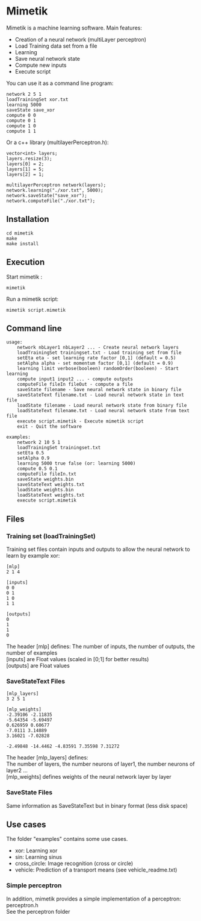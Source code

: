 # Mimetik

Mimetik is a machine learning software.
Main features:
- Creation of a neural network (multiLayer perceptron) 
- Load Training data set from a file
- Learning
- Save neural network state
- Compute new inputs
- Execute script

You can use it as a command line program:

    network 2 5 1
    loadTrainingSet xor.txt
    learning 5000
    saveState save_xor
    compute 0 0
    compute 0 1
    compute 1 0
    compute 1 1
    
Or a c++ library (multilayerPerceptron.h):

    vector<int> layers;
    layers.resize(3);
    layers[0] = 2;
    layers[1] = 5;
    layers[2] = 1;
    
    multilayerPerceptron network(layers);
    network.learning("./xor.txt", 5000);
    network.saveState("save_xor");
    network.computeFile("./xor.txt");
	
## Installation
    cd mimetik
    make 
    make install
## Execution
Start mimetik :

    mimetik

Run a mimetik script:

    mimetik script.mimetik

## Command line

    usage:
    	network nbLayer1 nbLayer2 ... - Create neural network layers
    	loadTrainingSet trainingset.txt - Load training set from file
    	setEta eta - set learning rate factor [0,1] (default = 0.5)
    	setAlpha alpha - set momentum factor [0,1] (default = 0.9)
    	learning limit verbose(booleen) randomOrder(booleen) - Start learning
    	compute input1 input2 ... - compute outputs
    	computeFile fileIn fileOut - compute a file
    	saveState filename - Save neural network state in binary file
    	saveStateText filename.txt - Load neural network state in text file
    	loadState filename - Load neural network state from binary file
    	loadStateText filename.txt - Load neural network state from text file
    	execute script.mimetik - Execute mimetik script
    	exit - Quit the software
    
    examples:
    	network 2 10 5 1
    	loadTrainingSet trainingset.txt
    	setEta 0.5
    	setAlpha 0.9
    	learning 5000 true false (or: learning 5000)
    	compute 0.5 0.1
    	computeFile fileIn.txt
    	saveState weights.bin
    	saveStateText weights.txt
    	loadState weights.bin
    	loadStateText weights.txt
    	execute script.mimetik

## Files
### Training set (loadTrainingSet)
Training set files  contain inputs and outputs to allow the neural network to learn by example
xor: 

    [mlp]
    2 1 4
    
    [inputs]
    0 0
    0 1
    1 0
    1 1
    
    [outputs]
    0
    1
    1
    0
 
  
The header [mlp] defines:
The number of inputs, the number of outputs, the number of examples  
[inputs] are Float values (scaled in [0;1] for better results)  
[outputs] are Float values

### SaveStateText Files

    [mlp_layers]
    3 2 5 1
    
    [mlp_weights]
    -2.39106 -2.11835 
    -5.64354 -5.69497 
    0.626959 0.60677 
    -7.0111 3.14889 
    3.16021 -7.02828 
    
    -2.49848 -14.4462 -4.83591 7.35598 7.31272 
   

The header [mlp_layers] defines:  
The number of layers, the number neurons of layer1, the number neurons of layer2 ...  
[mlp_weights] defines weights of the neural network layer by layer

### SaveState Files
Same information as SaveStateText but in binary format (less disk space)

## Use cases 

The folder "examples" contains some use cases.

- xor: Learning xor
- sin: Learning sinus
- cross_circle: Image recognition (cross or circle)
- vehicle: Prediction of a transport means (see vehicle_readme.txt)

### Simple perceptron
In addition, mimetik provides a simple implementation of a perceptron: perceptron.h  
See the perceptron folder
